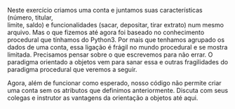 Neste	exercício	criamos	uma	conta	e	juntamos	suas	características	(número,	titular,	
limite,	saldo)	e funcionalidades	(sacar,	depositar,	tirar	 extrato)	num	mesmo	 arquivo.
Mas	o	que	fizemos	 até	 agora	foi baseado	no	conhecimento	procedural	que	tínhamos	do	Python3.
Por	mais	que	tenhamos	agrupado	os	dados	de	uma	conta,	essa	ligação	é	frágil	no	mundo	procedural
e	se	mostra	limitada.	Precisamos	pensar	sobre	o	que	escrevemos	para	não	errar.	O	paradigma	orientado	a
objetos	vem	para	sanar	essa	e	outras	fragilidades	do	paradigma	procedural	que	veremos	a	seguir.


Agora,	 além	 de	 funcionar	 como	 esperado,	 nosso	 código	 não	 permite	 criar	 uma	 conta	 sem	 os
atributos	que	definimos	anteriormente.	Discuta	com	seus	colegas	e	instrutor	as	vantagens	da	orientação	a
objetos	até	aqui.